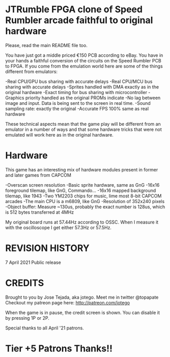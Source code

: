 JTRumble FPGA clone of Speed Rumbler arcade faithful to original hardware
==========================================================================

Please, read the main README file too.

You have just got a middle priced €150 PCB according to eBay. You have in your hands
a faithful conversion of the circuits on the Speed Rumbler PCB to FPGA. If you come from
the emulation world here are some of the things different from emulators:

-Real CPU/GPU bus sharing with accurate delays
-Real CPU/MCU bus sharing with accurate delays
-Sprites handled with DMA exactly as in the original hardware
-Exact timing for bus sharing with microcontroller
-Graphics priority handled as the original PROMs indicate
-No lag between image and input. Data is being sent to the screen in real time.
-Sound sampling rate: exactly the original
-Accurate FPS 100% same as real hardware

These technical aspects mean that the game play will be different from an emulator
in a number of ways and that some hardware tricks that were not emulated will work
here as in the original hardware.

Hardware
========

This game has an interesting mix of hardware modules present in former and later games from CAPCOM

-Overscan screen resolution
-Basic sprite hardware, same as GnG
-16x16 foreground tilemap, like GnG, Commando...
-16x16 mapped background tilemap, like 1943
-Two YM2203 chips for music, lime most 8-bit CAPCOM arcades
-The main CPU is a m6809, like GnG
-Resolution of 352x240 pixels
-Object buffer: Measure ~130us, probably the exact number is 128us, which is
 512 bytes transferred at 4MHz

My original board runs at 57.44Hz according to OSSC. When I measure it with the
oscilloscope I get either 57.3Hz or 57.5Hz.

REVISION HISTORY
================

 7 April 2021 Public release


CREDITS
=======

Brought to you by Jose Tejada, aka jotego. Meet me in twitter @topapate
Checkout my patreon page here: http://patreon.com/jotego

When the game is in pause, the credit screen is shown. You can disable it
by pressing 1P or 2P.

Special thanks to all April '21 patrons.

Tier +5 Patrons Thanks!!
========================
